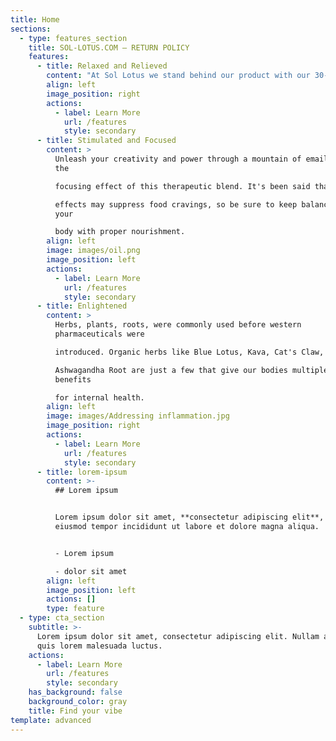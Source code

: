 ```yaml
---
title: Home
sections:
  - type: features_section
    title: SOL-LOTUS.COM – RETURN POLICY
    features:
      - title: Relaxed and Relieved
        content: "At Sol Lotus we stand behind our product with our 30-day guaranty. If you are not satisfied with our products, you may request a refund of the full purchase price within 30 days of the product received date. If more than 30 days passed since your receipt of the product(s), we unfortunately can’t offer you a refund.\n\nYou may return new, unused, and unopened products in their original packaging and in saleable condition only within 30 days of delivery for a full refund. However, we do ask that you pay shipping for these returns. If the return is a result of our error, such as an incorrect or defective product, you will receive a full refund for the item. No refunds will be issued for products that have been opened or used.\n\nOnly regularly priced items may be refunded, unfortunately sale items are final sales and cannot be refunded.\n\nTo return products, you must first call us at (414) 420-0247 or email us at support@sol-lotus.com to obtain a Return Merchandise Authorization (“RMA”) number before shipping your product back to us. No returns of any type will be accepted without an RMA number.\n\nAfter obtaining an RMA, all returns should be sent to:\n\n1217 Old Coochs Bridge Rd Suite#ACD-554\n\nNewark, DE 19714\n\nYou will be responsible for paying for your own shipping costs for returning your item. Shipping costs are non-refundable. You bear the risk of loss during shipment.\n\n\_\n\n#### **DAMAGED PRODUCTS**\n\nAll of our products are tested for quality, and all shipments are carefully inspected before leaving our warehouse. Upon delivery of your order, please check the product carefully to ensure it has not been damaged during shipping. All claims for damaged product must be made with 48 hours of receipt. Please contact us at support@sol-lotus.com within that time and provide detailed information regarding any product damaged during shipping. Please include a full description of the damages to the product along with any photographs you may have of the damaged items.\n\n\_\n\n#### **REFUNDS**\n\nOnce your return is received and inspected, we will send you an email to notify you that we have received your returned item. We will also notify you of the approval or rejection of your refund. If you are approved, then your refund will be processed, and a credit will automatically be applied to your credit card or original method of payment. Please check your statements to verify your credit was received\n"
        align: left
        image_position: right
        actions:
          - label: Learn More
            url: /features
            style: secondary
      - title: Stimulated and Focused
        content: >
          Unleash your creativity and power through a mountain of emails with
          the 

          focusing effect of this therapeutic blend. It's been said that the 

          effects may suppress food cravings, so be sure to keep balance in
          your 

          body with proper nourishment.
        align: left
        image: images/oil.png
        image_position: left
        actions:
          - label: Learn More
            url: /features
            style: secondary
      - title: Enlightened
        content: >
          Herbs, plants, roots, were commonly used before western
          pharmaceuticals were 

          introduced. Organic herbs like Blue Lotus, Kava, Cat's Claw, and 

          Ashwagandha Root are just a few that give our bodies multiple
          benefits 

          for internal health.
        align: left
        image: images/Addressing inflammation.jpg
        image_position: right
        actions:
          - label: Learn More
            url: /features
            style: secondary
      - title: lorem-ipsum
        content: >-
          ## Lorem ipsum


          Lorem ipsum dolor sit amet, **consectetur adipiscing elit**, sed do
          eiusmod tempor incididunt ut labore et dolore magna aliqua.


          - Lorem ipsum

          - dolor sit amet
        align: left
        image_position: left
        actions: []
        type: feature
  - type: cta_section
    subtitle: >-
      Lorem ipsum dolor sit amet, consectetur adipiscing elit. Nullam a metus
      quis lorem malesuada luctus.
    actions:
      - label: Learn More
        url: /features
        style: secondary
    has_background: false
    background_color: gray
    title: Find your vibe
template: advanced
---
```

